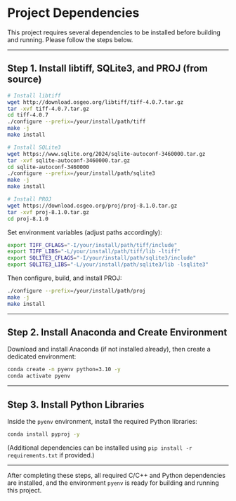 # Project Dependencies

This project requires several dependencies to be installed before building and running. Please follow the steps below.

---


## Step 1. Install libtiff, SQLite3, and PROJ (from source)

```bash
# Install libtiff
wget http://download.osgeo.org/libtiff/tiff-4.0.7.tar.gz
tar -xvf tiff-4.0.7.tar.gz
cd tiff-4.0.7
./configure --prefix=/your/install/path/tiff
make -j
make install

# Install SQLite3
wget https://www.sqlite.org/2024/sqlite-autoconf-3460000.tar.gz
tar -xvf sqlite-autoconf-3460000.tar.gz
cd sqlite-autoconf-3460000
./configure --prefix=/your/install/path/sqlite3
make -j
make install

# Install PROJ
wget https://download.osgeo.org/proj/proj-8.1.0.tar.gz
tar -xvf proj-8.1.0.tar.gz
cd proj-8.1.0
````

Set environment variables (adjust paths accordingly):

```bash
export TIFF_CFLAGS="-I/your/install/path/tiff/include"
export TIFF_LIBS="-L/your/install/path/tiff/lib -ltiff"
export SQLITE3_CFLAGS="-I/your/install/path/sqlite3/include"
export SQLITE3_LIBS="-L/your/install/path/sqlite3/lib -lsqlite3"
```

Then configure, build, and install PROJ:

```bash
./configure --prefix=/your/install/path/proj
make -j
make install
```

---

## Step 2. Install Anaconda and Create Environment

Download and install Anaconda (if not installed already), then create a dedicated environment:

```bash
conda create -n pyenv python=3.10 -y
conda activate pyenv
```

---

## Step 3. Install Python Libraries

Inside the `pyenv` environment, install the required Python libraries:

```bash
conda install pyproj -y
```

(Additional dependencies can be installed using `pip install -r requirements.txt` if provided.)

---

After completing these steps, all required C/C++ and Python dependencies are installed, and the environment `pyenv` is ready for building and running this project.
